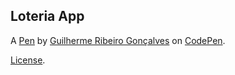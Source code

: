 Loteria App
-----------


A [Pen](https://codepen.io/guilhermeribg/pen/dyYybmG) by [Guilherme Ribeiro Gonçalves](https://codepen.io/guilhermeribg) on [CodePen](https://codepen.io).

[License](https://codepen.io/guilhermeribg/pen/dyYybmG/license).